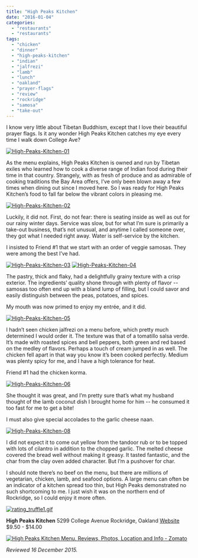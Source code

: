 ```yaml
---
title: "High Peaks Kitchen"
date: "2016-01-04"
categories: 
  - "restaurants"
  - "restaurants"
tags: 
  - "chicken"
  - "dinner"
  - "high-peaks-kitchen"
  - "indian"
  - "jalfrezi"
  - "lamb"
  - "lunch"
  - "oakland"
  - "prayer-flags"
  - "review"
  - "rockridge"
  - "samosa"
  - "take-out"
---
```


I know very little about Tibetan Buddhism, except that I love their beautiful prayer flags. Is it any wonder High Peaks Kitchen catches my eye every time I walk down College Ave?

[![High-Peaks-Kitchen-01](http://s3.amazonaws.com/thegourmez-wpmedia/2016/01/High-Peaks-Kitchen-01-500x334.jpg)](http://s3.amazonaws.com/thegourmez-wpmedia/2016/01/High-Peaks-Kitchen-01.jpg)

As the menu explains, High Peaks Kitchen is owned and run by Tibetan exiles who learned how to cook a diverse range of Indian food during their time in that country. Strangely, with as fresh of produce and as admirable of cooking traditions the Bay Area offers, I’ve only been blown away a few times when dining out since I moved here. So I was ready for High Peaks Kitchen’s food to fall far below the vibrant colors in pleasing me.

[![High-Peaks-Kitchen-02](http://s3.amazonaws.com/thegourmez-wpmedia/2016/01/High-Peaks-Kitchen-02-364x500.jpg)](http://s3.amazonaws.com/thegourmez-wpmedia/2016/01/High-Peaks-Kitchen-02.jpg)

Luckily, it did not. First, do not fear: there is seating inside as well as out for our rainy winter days. Service was slow, but for what I’m sure is primarily a take-out business, that’s not unusual, and anytime I called someone over, they got what I needed right away. Water is self-service by the kitchen.

I insisted to Friend #1 that we start with an order of veggie samosas. They were among the best I’ve had.

[![High-Peaks-Kitchen-03](http://s3.amazonaws.com/thegourmez-wpmedia/2016/01/High-Peaks-Kitchen-03-394x500.jpg)](http://s3.amazonaws.com/thegourmez-wpmedia/2016/01/High-Peaks-Kitchen-03.jpg) [![High-Peaks-Kitchen-04](http://s3.amazonaws.com/thegourmez-wpmedia/2016/01/High-Peaks-Kitchen-04-500x387.jpg)](http://s3.amazonaws.com/thegourmez-wpmedia/2016/01/High-Peaks-Kitchen-04.jpg)

The pastry, thick and flaky, had a delightfully grainy texture with a crisp exterior. The ingredients’ quality shone through with plenty of flavor -- samosas too often end up with a bland lump of filling, but I could savor and easily distinguish between the peas, potatoes, and spices.

My mouth was now primed to enjoy my entrée, and it did.

[![High-Peaks-Kitchen-05](http://s3.amazonaws.com/thegourmez-wpmedia/2016/01/High-Peaks-Kitchen-05-500x334.jpg)](http://s3.amazonaws.com/thegourmez-wpmedia/2016/01/High-Peaks-Kitchen-05.jpg)

I hadn’t seen chicken jalfrezi on a menu before, which pretty much determined I would order it. The texture was that of a tomatillo salsa verde. It’s made with roasted spices and bell peppers, both green and red based on the medley of flavors. Perhaps a touch of cream jumped in as well. The chicken fell apart in that way you know it’s been cooked perfectly. Medium was plenty spicy for me, and I have a high tolerance for heat.

Friend #1 had the chicken korma.

[![High-Peaks-Kitchen-06](http://s3.amazonaws.com/thegourmez-wpmedia/2016/01/High-Peaks-Kitchen-06-500x334.jpg)](http://s3.amazonaws.com/thegourmez-wpmedia/2016/01/High-Peaks-Kitchen-06.jpg)

She thought it was great, and I’m pretty sure that’s what my husband thought of the lamb coconut dish I brought home for him -- he consumed it too fast for me to get a bite!

I must also give special accolades to the garlic cheese naan.

[![High-Peaks-Kitchen-08](http://s3.amazonaws.com/thegourmez-wpmedia/2016/01/High-Peaks-Kitchen-08-500x334.jpg)](http://s3.amazonaws.com/thegourmez-wpmedia/2016/01/High-Peaks-Kitchen-08.jpg)

I did not expect it to come out yellow from the tandoor rub or to be topped with lots of cilantro in addition to the chopped garlic. The melted cheese covered the bread well without making it greasy. It tasted fantastic, and the char from the clay oven added character. But I’m a pushover for char.

I should note there’s no beef on the menu, but there are millions of vegetarian, chicken, lamb, and seafood options. A large menu can often be an indicator of a kitchen spread too thin, but High Peaks demonstrated no such shortcoming to me. I just wish it was on the northern end of Rockridge, so I could enjoy it more often.

[![rating_truffle1.gif](http://s3.amazonaws.com/thegourmez-wpmedia/2015/01/rating_truffle1.gif)](http://s3.amazonaws.com/thegourmez-wpmedia/2015/01/rating_truffle1.gif)

**High Peaks Kitchen** 5299 College Avenue Rockridge, Oakland [Website](http://www.hipeaks.com/) $9.50 - $14.00

[![High Peaks Kitchen Menu, Reviews, Photos, Location and Info - Zomato](https://www.zomato.com/logo/16863421/minilink)](https://www.zomato.com/oakland-ca/high-peaks-kitchen-1-rockridge "View Menu, Reviews, Photos & Information about High Peaks Kitchen, Rockridge and other Restaurants in Oakland")

_Reviewed 16 December 2015._
